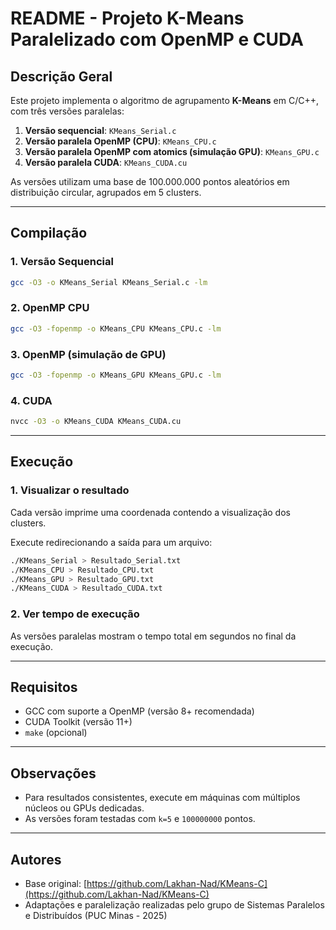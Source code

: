 # README - Projeto K-Means Paralelizado com OpenMP e CUDA

## Descrição Geral

Este projeto implementa o algoritmo de agrupamento **K-Means** em C/C++, com três versões paralelas:

1. **Versão sequencial**: `KMeans_Serial.c`
2. **Versão paralela OpenMP (CPU)**: `KMeans_CPU.c`
3. **Versão paralela OpenMP com atomics (simulação GPU)**: `KMeans_GPU.c`
4. **Versão paralela CUDA**: `KMeans_CUDA.cu`

As versões utilizam uma base de 100.000.000 pontos aleatórios em distribuição circular, agrupados em 5 clusters.

---

## Compilação

### 1. Versão Sequencial

```bash
gcc -O3 -o KMeans_Serial KMeans_Serial.c -lm
```

### 2. OpenMP CPU

```bash
gcc -O3 -fopenmp -o KMeans_CPU KMeans_CPU.c -lm
```

### 3. OpenMP (simulação de GPU)

```bash
gcc -O3 -fopenmp -o KMeans_GPU KMeans_GPU.c -lm
```

### 4. CUDA

```bash
nvcc -O3 -o KMeans_CUDA KMeans_CUDA.cu
```

---

## Execução

### 1. Visualizar o resultado

Cada versão imprime uma coordenada contendo a visualização dos clusters.

Execute redirecionando a saída para um arquivo:

```bash
./KMeans_Serial > Resultado_Serial.txt
./KMeans_CPU > Resultado_CPU.txt
./KMeans_GPU > Resultado_GPU.txt
./KMeans_CUDA > Resultado_CUDA.txt
```

### 2. Ver tempo de execução

As versões paralelas mostram o tempo total em segundos no final da execução.

---

## Requisitos

* GCC com suporte a OpenMP (versão 8+ recomendada)
* CUDA Toolkit (versão 11+)
* `make` (opcional)

---

## Observações

* Para resultados consistentes, execute em máquinas com múltiplos núcleos ou GPUs dedicadas.
* As versões foram testadas com `k=5` e `100000000` pontos.

---

## Autores

* Base original: [https://github.com/Lakhan-Nad/KMeans-C](https://github.com/Lakhan-Nad/KMeans-C)
* Adaptações e paralelização realizadas pelo grupo de Sistemas Paralelos e Distribuídos (PUC Minas - 2025)